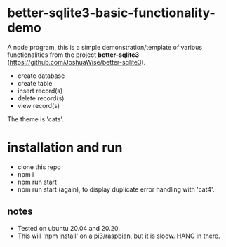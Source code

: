# better-sqlite3-basic-functionality-demo

A node program, this is a simple demonstration/template of various functionalities from the project **better-sqlite3** (https://github.com/JoshuaWise/better-sqlite3). 

* create database
* create table
* insert record(s)
* delete record(s)
* view record(s)

The theme is 'cats'.

# installation and run 
* clone this repo
* npm i
* npm run start
* npm run start (again), to display duplicate error handling with 'cat4'.

## notes

* Tested on ubuntu 20.04 and 20.20.
* This will 'npm install' on a pi3/raspbian, but it is sloow. HANG in there.
